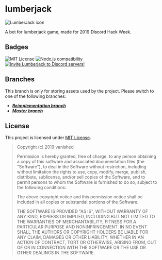 # lumberjack

![LumberJack icon](https://cdn.discordapp.com/icons/592069129960423434/33606af5e595a840132c43a72ae5e784.webp?size=256)

A bot for lumberjack game, made for 2019 Discord Hack Week.

## Badges
[![MIT License](https://img.shields.io/badge/license-MIT-0366d6.svg?longCache=true&style=flat-square)](/LICENSE) [![Node.js compatibility](https://img.shields.io/badge/node->%3D10.0.0-0366d6.svg?longCache=true&style=flat-square&logo=node.js&color=026e00)](https://nodejs.org/) [![Invite Lumberjack to Discord servers!](https://img.shields.io/badge/invite-to%20Discord-7289da.svg?longCache=true&style=flat-square&logo=discord)](https://discordapp.com/api/oauth2/authorize?client_id=592760868647862273&permissions=0&scope=bot)

## Branches

This branch is only for storing assets used by the project. Please switch to one of the following branches:

* [***Reimplementation branch***](https://github.com/vanishedvan/lumberjack/tree/reimplementation)
* [***Master branch***](https://github.com/vanishedvan/lumberjack/tree/master)

## License
This project is licensed under [MIT License](/LICENSE).

> Copyright (c) 2019 vanished
> 
> Permission is hereby granted, free of charge, to any person obtaining a copy
> of this software and associated documentation files (the "Software"), to deal
> in the Software without restriction, including without limitation the rights
> to use, copy, modify, merge, publish, distribute, sublicense, and/or sell
> copies of the Software, and to permit persons to whom the Software is
> furnished to do so, subject to the following conditions:
> 
> The above copyright notice and this permission notice shall be included in all
> copies or substantial portions of the Software.
> 
> THE SOFTWARE IS PROVIDED "AS IS", WITHOUT WARRANTY OF ANY KIND, EXPRESS OR
> IMPLIED, INCLUDING BUT NOT LIMITED TO THE WARRANTIES OF MERCHANTABILITY,
> FITNESS FOR A PARTICULAR PURPOSE AND NONINFRINGEMENT. IN NO EVENT SHALL THE
> AUTHORS OR COPYRIGHT HOLDERS BE LIABLE FOR ANY CLAIM, DAMAGES OR OTHER
> LIABILITY, WHETHER IN AN ACTION OF CONTRACT, TORT OR OTHERWISE, ARISING FROM,
> OUT OF OR IN CONNECTION WITH THE SOFTWARE OR THE USE OR OTHER DEALINGS IN THE
> SOFTWARE.
